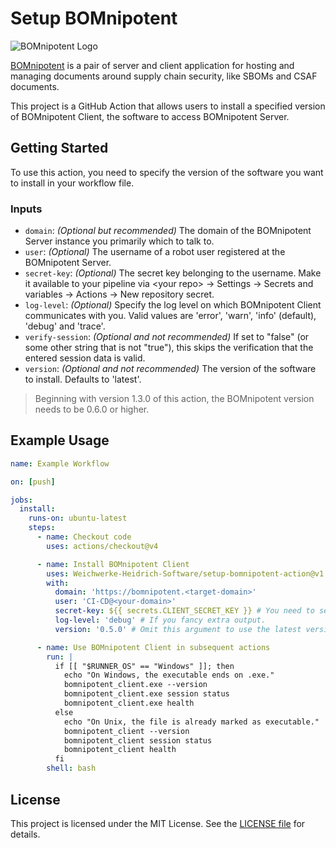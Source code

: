 # Setup BOMnipotent

![BOMnipotent Logo](https://www.bomnipotent.de/images/bomnipotent_banner.svg)

[BOMnipotent](https://www.bomnipotent.de) is a pair of server and client application for hosting and managing documents around supply chain security, like SBOMs and CSAF documents.

This project is a GitHub Action that allows users to install a specified version of BOMnipotent Client, the software to access BOMnipotent Server.

## Getting Started

To use this action, you need to specify the version of the software you want to install in your workflow file.

### Inputs

- `domain`: *(Optional but recommended)* The domain of the BOMnipotent Server instance you primarily which to talk to.
- `user`: *(Optional)* The username of a robot user registered at the BOMnipotent Server.
- `secret-key`: *(Optional)* The secret key belonging to the username. Make it available to your pipeline via \<your repo\> → Settings → Secrets and variables → Actions → New repository secret.
- `log-level`: *(Optional)* Specify the log level on which BOMnipotent Client communicates with you. Valid values are 'error', 'warn', 'info' (default), 'debug' and 'trace'.
- `verify-session`: *(Optional and not recommended)* If set to "false" (or some other string that is not "true"), this skips the verification that the entered session data is valid.
- `version`: *(Optional and not recommended)* The version of the software to install. Defaults to 'latest'.

> Beginning with version 1.3.0 of this action, the BOMnipotent version needs to be 0.6.0 or higher.

## Example Usage

```yaml
name: Example Workflow

on: [push]

jobs:
  install:
    runs-on: ubuntu-latest
    steps:
      - name: Checkout code
        uses: actions/checkout@v4

      - name: Install BOMnipotent Client
        uses: Weichwerke-Heidrich-Software/setup-bomnipotent-action@v1
        with:
          domain: 'https://bomnipotent.<target-domain>'
          user: 'CI-CD@<your-domain>'
          secret-key: ${{ secrets.CLIENT_SECRET_KEY }} # You need to set this up in your action secrets.
          log-level: 'debug' # If you fancy extra output.
          version: '0.5.0' # Omit this argument to use the latest version (recommended).

      - name: Use BOMnipotent Client in subsequent actions
        run: |
          if [[ "$RUNNER_OS" == "Windows" ]]; then
            echo "On Windows, the executable ends on .exe."
            bomnipotent_client.exe --version
            bomnipotent_client.exe session status
            bomnipotent_client.exe health
          else
            echo "On Unix, the file is already marked as executable."
            bomnipotent_client --version
            bomnipotent_client session status
            bomnipotent_client health
          fi
        shell: bash
```

## License

This project is licensed under the MIT License. See the [LICENSE file](https://github.com/Weichwerke-Heidrich-Software/setup-bomnipotent-action/blob/main/LICENSE) for details.
